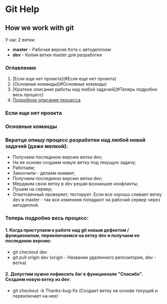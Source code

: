 # Git Help
## **How we work with git**

У нас 2 ветки:
- **master** - Рабочая версия бота с автодеплоем
- **dev** - Копия ветки master для разработки

### Оглавление
1. [Если еще нет проекта](#Если еще нет проекта)
2. [Основные команды](#Основные команды)
3. [Краткое описание работы над любой задачей](#Теперь подробно весь процесс)
4. [Подробное описание процесса](#https://github.com/Wincert1/git-help?tab=readme-ov-file#%D1%82%D0%B5%D0%BF%D0%B5%D1%80%D1%8C-%D0%BF%D0%BE%D0%B4%D1%80%D0%BE%D0%B1%D0%BD%D0%BE-%D0%B2%D0%B5%D1%81%D1%8C-%D0%BF%D1%80%D0%BE%D1%86%D0%B5%D1%81%D1%81)

### Если еще нет проекта

### Основные команды

### Вкратце опишу процесс разработки над любой новой задачей (даже мелкой):
- Получаем последнюю версию ветки dev;
- На ее основе создаем новую ветку под текущую задачу;
- Работаем;
- Закончили - делаем коммит;
- Получаем последнюю версию ветки dev;
- Мерджим свою ветку в dev решая возникшие конфликты;
- Пушим на сервер;
- Ответсвенный проверяет, тестирует. Если все хорошо сливает ветку dev в master - так все изменеия попадают на рабочий сервер через автодеплой.


### Теперь подробно весь процесс:
#### 1. Когда приступаем к работе над git новым дефектом / функционалом, переключаемся на ветку dev и получаем ее последнюю версию:

- git checkout dev
- git pull origin dev     (origin - Название удаленного репозитория, dev - ветка)

#### 2. Допустим нужно пофиксить баг в функционале "Спасибо". Создаем новую ветку из dev:

- git checkout -b Thanks-bug-fix      (Создает ветку на основе текущей и переключает на нее)
